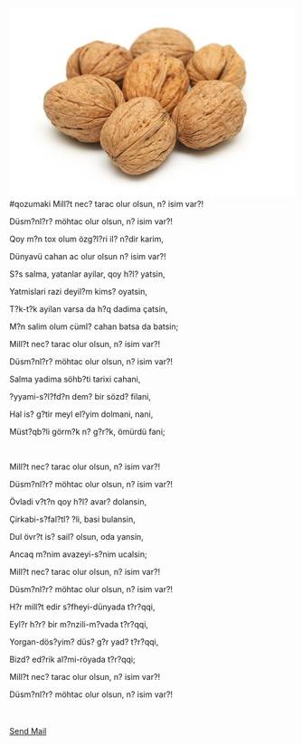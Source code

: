 <!DOCTYPE html>
<html>
<head>
  <title>Qozumaki.com</title>
</head>
<body>
  <a><img src="./images/walnuts_inshell_1024x1024.jpg" width="" alt="walnuts_inshell_1024x1024"></a> #qozumaki Mill?t nec? tarac olur olsun, n? isim var?!
  <p>Düsm?nl?r? möhtac olur olsun, n? isim var?!</p>
  <p>Qoy m?n tox olum özg?l?ri il? n?dir karim,</p>
  <p>Dünyavü cahan ac olur olsun n? isim var?!</p>
  <p>S?s salma, yatanlar ayilar, qoy h?l? yatsin,</p>
  <p>Yatmislari razi deyil?m kims? oyatsin,</p>
  <p>T?k-t?k ayilan varsa da h?q dadima çatsin,</p>
  <p>M?n salim olum cüml? cahan batsa da batsin;</p>
  <p>Mill?t nec? tarac olur olsun, n? isim var?!</p>
  <p>Düsm?nl?r? möhtac olur olsun, n? isim var?!</p>
  <p>Salma yadima söhb?ti tarixi cahani,</p>
  <p>?yyami-s?l?fd?n dem? bir sözd? filani,</p>
  <p>Hal is? g?tir meyl el?yim dolmani, nani,</p>
  <p>Müst?qb?li görm?k n? g?r?k, ömürdü fani;</p>
  <p><br></p>Mill?t nec? tarac olur olsun, n? isim var?!
  <p>Düsm?nl?r? möhtac olur olsun, n? isim var?!</p>
  <p>Övladi v?t?n qoy h?l? avar? dolansin,</p>
  <p>Çirkabi-s?fal?tl? ?li, basi bulansin,</p>
  <p>Dul övr?t is? sail? olsun, oda yansin,</p>
  <p>Ancaq m?nim avazeyi-s?nim ucalsin;</p>
  <p>Mill?t nec? tarac olur olsun, n? isim var?!</p>
  <p>Düsm?nl?r? möhtac olur olsun, n? isim var?!</p>
  <p>H?r mill?t edir s?fheyi-dünyada t?r?qqi,</p>
  <p>Eyl?r h?r? bir m?nzili-m?vada t?r?qqi,</p>
  <p>Yorgan-dös?yim? düs? g?r yad? t?r?qqi,</p>
  <p>Bizd? ed?rik al?mi-röyada t?r?qqi;</p>
  <p>Mill?t nec? tarac olur olsun, n? isim var?!</p>
  <p>Düsm?nl?r? möhtac olur olsun, n? isim var?!<br>
  <br>
  <br></p><a href="mailto:qoz@qozumaki.com?Subject=Hello%20from%20Qozumaki">Send Mail</a>
</body>
</html>
